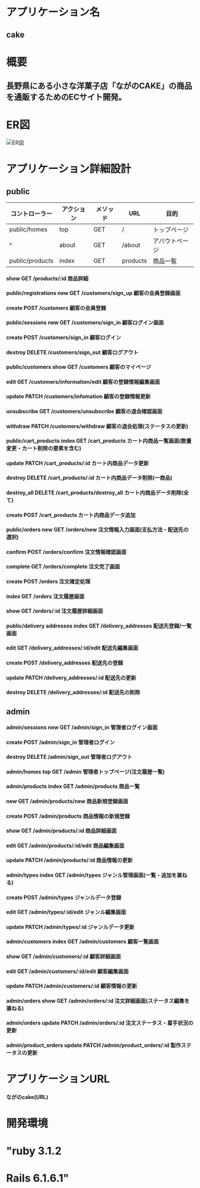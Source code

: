 # アプリケーション名																									
## cake																									

# 概要																									
## 長野県にある小さな洋菓子店「ながのCAKE」の商品を通販するためのECサイト開発。																									

# ER図
![ER図](https://github.com/gamers-j/cake/blob/develop/ER%E5%9B%B3.png)

# アプリケーション詳細設計	
## public
|コントローラー|アクション|メソッド|URL|目的|
|---|---|---|---|---|
|public/homes|top|GET|/|トップページ|
|^           |about|GET|/about|アバウトページ|
|public/products|index|GET|products|商品一覧|
#### show	                          GET	/products/:id	商品詳細
#### public/registrations    	new  	GET	/customers/sign_up	顧客の会員登録画面
#### create	                        POST	/customers	顧客の会員登録
#### public/sessions	          new  	GET	/customers/sign_in	顧客ログイン画面
#### create	                        POST	/customers/sign_in	顧客ログイン
#### destroy	                        DELETE	/customers/sign_out	顧客ログアウト
#### public/customers	        show	GET	/customers	顧客のマイページ
#### edit	                          GET	/customers/information/edit	顧客の登録情報編集画面
#### update	                        PATCH	/customers/infomation	顧客の登録情報更新
#### unsubscribe	                    GET	/customers/unsubscribe	顧客の退会確認画面
#### withdraw	                      PATCH	/customers/withdraw	顧客の退会処理(ステータスの更新)
#### public/cart_products    	index	GET	/cart_products	カート内商品一覧画面(数量変更・カート削除の要素を含む)
#### update	                        PATCH	/cart_products/:id	カート内商品データ更新
#### destroy	                        DELETE	/cart_products/:id	カート内商品データ削除(一商品)
#### destroy_all	                    DELETE	/cart_products/destroy_all	カート内商品データ削除(全て)
#### create	                        POST	/cart_products	カート内商品データ追加
#### public/orders	            new  	GET	/orders/new	注文情報入力画面(支払方法・配送先の選択)
#### confirm	                        POST	/orders/confirm	注文情報確認画面
#### complete	                      GET	/orders/complete	注文完了画面
#### create	                        POST	/orders	注文確定処理
#### index	                          GET	/orders	注文履歴画面
#### show	                          GET	/orders/:id	注文履歴詳細画面
#### public/delivery addresses	index	GET	/delivery_addresses	配送先登録/一覧画面
#### edit	                          GET	/delivery_addresses/:id/edit	配送先編集画面
#### create	                        POST	/delivery_addresses	配送先の登録
#### update	                        PATCH	/delivery_addresses/:id	配送先の更新
#### destroy	                        DELETE	/delivery_addresses/:id	配送先の削除

## admin
#### admin/sessions	       new  	GET	/admin/sign_in	管理者ログイン画面
#### create	                      POST	/admin/sign_in	管理者ログイン
#### destroy	                      DELETE	/admin/sign_out	管理者ログアウト
#### admin/homes	           top	  GET	/admin	管理者トップページ(注文履歴一覧)
#### admin/products	       index	GET	/admin/products	商品一覧
#### new	                          GET	/admin/products/new	商品新規登録画面
#### create                      	POST	/admin/products	商品情報の新規登録
#### show	                        GET	/admin/products/:id	商品詳細画面
#### edit                        	GET	/admin/products/:id/edit	商品編集画面
#### update	                      PATCH	/admin/products/:id	商品情報の更新
#### admin/types            index	GET	/admin/types	ジャンル管理画面(一覧・追加を兼ねる)
#### create	                      POST	/admin/types	ジャンルデータ登録
#### edit	                        GET	/admin/types/:id/edit	ジャンル編集画面
#### update              	        PATCH	/admin/types/:id	ジャンルデータ更新
#### admin/customers 	     index	GET	/admin/customers	顧客一覧画面
#### show	                        GET	/admin/customers/:id	顧客詳細画面
#### edit	                        GET	/admin/customers/:id/edit	顧客編集画面
#### update                      	PATCH	/admin/customers/:id	顧客情報の更新
#### admin/orders	         show	  GET	/admin/orders/:id	注文詳細画面(ステータス編集を兼ねる)
#### admin/orders	         update	PATCH	/admin/orders/:id	注文ステータス・着手状況の更新
#### admin/product_orders   update	PATCH	/admin/product_orders/:id	製作ステータスの更新 

# アプリケーションURL																									
#### ながのcake(URL)																									

# 開発環境																									
# "ruby 3.1.2

# Rails 6.1.6.1"																									
